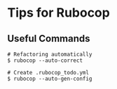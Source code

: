 # Tips for Rubocop

## Useful Commands

```
# Refactoring automatically
$ rubocop --auto-correct

# Create .rubocop_todo.yml
$ rubocop --auto-gen-config
```